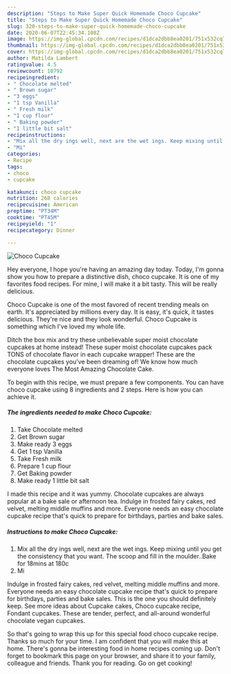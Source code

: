 ```yaml
---
description: "Steps to Make Super Quick Homemade Choco Cupcake"
title: "Steps to Make Super Quick Homemade Choco Cupcake"
slug: 320-steps-to-make-super-quick-homemade-choco-cupcake
date: 2020-06-07T22:45:34.108Z
image: https://img-global.cpcdn.com/recipes/d1dca2dbb8ea0201/751x532cq70/choco-cupcake-recipe-main-photo.jpg
thumbnail: https://img-global.cpcdn.com/recipes/d1dca2dbb8ea0201/751x532cq70/choco-cupcake-recipe-main-photo.jpg
cover: https://img-global.cpcdn.com/recipes/d1dca2dbb8ea0201/751x532cq70/choco-cupcake-recipe-main-photo.jpg
author: Matilda Lambert
ratingvalue: 4.5
reviewcount: 10792
recipeingredient:
- " Chocolate melted"
- " Brown sugar"
- "3 eggs"
- "1 tsp Vanilla"
- " Fresh milk"
- "1 cup flour"
- " Baking powder"
- "1 little bit salt"
recipeinstructions:
- "Mix all the dry ings well, next are the wet ings. Keep mixing until you get the consistency that you want. The scoop and fill in the moulder..Bake for 18mins at 180c"
- "Mi"
categories:
- Recipe
tags:
- choco
- cupcake

katakunci: choco cupcake 
nutrition: 268 calories
recipecuisine: American
preptime: "PT34M"
cooktime: "PT45M"
recipeyield: "1"
recipecategory: Dinner

---
```



![Choco Cupcake](https://img-global.cpcdn.com/recipes/d1dca2dbb8ea0201/751x532cq70/choco-cupcake-recipe-main-photo.jpg)

Hey everyone, I hope you're having an amazing day today. Today, I'm gonna show you how to prepare a distinctive dish, choco cupcake. It is one of my favorites food recipes. For mine, I will make it a bit tasty. This will be really delicious.

Choco Cupcake is one of the most favored of recent trending meals on earth. It's appreciated by millions every day. It is easy, it's quick, it tastes delicious. They're nice and they look wonderful. Choco Cupcake is something which I've loved my whole life.

Ditch the box mix and try these unbelievable super moist chocolate cupcakes at home instead! These super moist chocolate cupcakes pack TONS of chocolate flavor in each cupcake wrapper! These are the chocolate cupcakes you&#39;ve been dreaming of! We know how much everyone loves The Most Amazing Chocolate Cake.


To begin with this recipe, we must prepare a few components. You can have choco cupcake using 8 ingredients and 2 steps. Here is how you can achieve it.

<!--inarticleads1-->

##### The ingredients needed to make Choco Cupcake:

1. Take  Chocolate melted
1. Get  Brown sugar
1. Make ready 3 eggs
1. Get 1 tsp Vanilla
1. Take  Fresh milk
1. Prepare 1 cup flour
1. Get  Baking powder
1. Make ready 1 little bit salt


I made this recipe and it was yummy. Chocolate cupcakes are always popular at a bake sale or afternoon tea. Indulge in frosted fairy cakes, red velvet, melting middle muffins and more. Everyone needs an easy chocolate cupcake recipe that&#39;s quick to prepare for birthdays, parties and bake sales. 

<!--inarticleads2-->

##### Instructions to make Choco Cupcake:

1. Mix all the dry ings well, next are the wet ings. Keep mixing until you get the consistency that you want. The scoop and fill in the moulder..Bake for 18mins at 180c
1. Mi


Indulge in frosted fairy cakes, red velvet, melting middle muffins and more. Everyone needs an easy chocolate cupcake recipe that&#39;s quick to prepare for birthdays, parties and bake sales. This is the one you should definitely keep. See more ideas about Cupcake cakes, Choco cupcake recipe, Fondant cupcakes. These are tender, perfect, and all-around wonderful chocolate vegan cupcakes. 

So that's going to wrap this up for this special food choco cupcake recipe. Thanks so much for your time. I am confident that you will make this at home. There's gonna be interesting food in home recipes coming up. Don't forget to bookmark this page on your browser, and share it to your family, colleague and friends. Thank you for reading. Go on get cooking!
